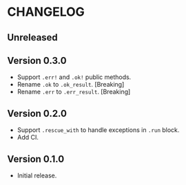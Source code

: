 # CHANGELOG

## Unreleased

## Version 0.3.0
* Support `.err!` and `.ok!` public methods.
* Rename `.ok` to `.ok_result`. [Breaking]
* Rename `.err` to `.err_result`. [Breaking]

## Version 0.2.0
* Support `.rescue_with` to handle exceptions in `.run` block.
* Add CI.

## Version 0.1.0
* Initial release.
